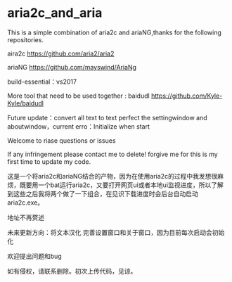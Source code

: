 # aria2c_and_aria
This is a simple combination of aria2c and ariaNG,thanks for the following repositories.

aira2c https://github.com/aria2/aria2

ariaNG https://github.com/mayswind/AriaNg

build-essential：vs2017

More tool that need to be used together : baidudl https://github.com/Kyle-Kyle/baidudl

Future update：convert all text to text
               perfect the settingwindow and aboutwindow，current erro：Initialize when start
               
Welcome to riase questions or issues

If any infringement please contact me to delete! forgive me for this is my first time to update my code.
               
               
这是一个将aria2c和ariaNG结合的产物，因为在使用aria2c的过程中我发想很麻烦，既要用一个bat运行aria2c，又要打开网页ui或者本地ui监视进度，所以了解到这些之后我将两个做了一下组合，在见识下载进度时会后台自动启动aria2c.exe。

地址不再赘述

未来更新方向：将文本汉化
             完善设置窗口和关于窗口，因为目前每次启动会初始化
             
欢迎提出问题和bug

如有侵权，请联系删除。初次上传代码，见谅。
